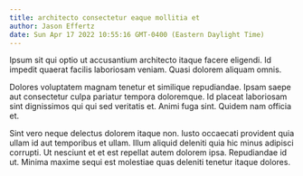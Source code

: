 ```yaml
---
title: architecto consectetur eaque mollitia et
author: Jason Effertz
date: Sun Apr 17 2022 10:55:16 GMT-0400 (Eastern Daylight Time)
---
```

Ipsum sit qui optio ut accusantium architecto itaque facere eligendi. Id impedit quaerat facilis laboriosam veniam. Quasi dolorem aliquam omnis.

 Dolores voluptatem magnam tenetur et similique repudiandae. Ipsam saepe aut consectetur culpa pariatur tempora doloremque. Id placeat laboriosam sint dignissimos qui qui sed veritatis et. Animi fuga sint. Quidem nam officia et.

 Sint vero neque delectus dolorem itaque non. Iusto occaecati provident quia ullam id aut temporibus et ullam. Illum aliquid deleniti quia hic minus adipisci corrupti. Ut nesciunt et et est repellat autem dolorem ipsa. Repudiandae id ut. Minima maxime sequi est molestiae quas deleniti tenetur itaque dolores.